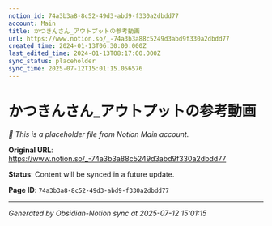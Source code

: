 ```yaml
---
notion_id: 74a3b3a8-8c52-49d3-abd9-f330a2dbdd77
account: Main
title: かつきんさん_アウトプットの参考動画
url: https://www.notion.so/_-74a3b3a88c5249d3abd9f330a2dbdd77
created_time: 2024-01-13T06:30:00.000Z
last_edited_time: 2024-01-13T08:17:00.000Z
sync_status: placeholder
sync_time: 2025-07-12T15:01:15.056576
---
```


# かつきんさん_アウトプットの参考動画

*🔄 This is a placeholder file from Notion Main account.*

**Original URL**: https://www.notion.so/_-74a3b3a88c5249d3abd9f330a2dbdd77

**Status**: Content will be synced in a future update.

**Page ID**: `74a3b3a8-8c52-49d3-abd9-f330a2dbdd77`

---

*Generated by Obsidian-Notion sync at 2025-07-12 15:01:15*

